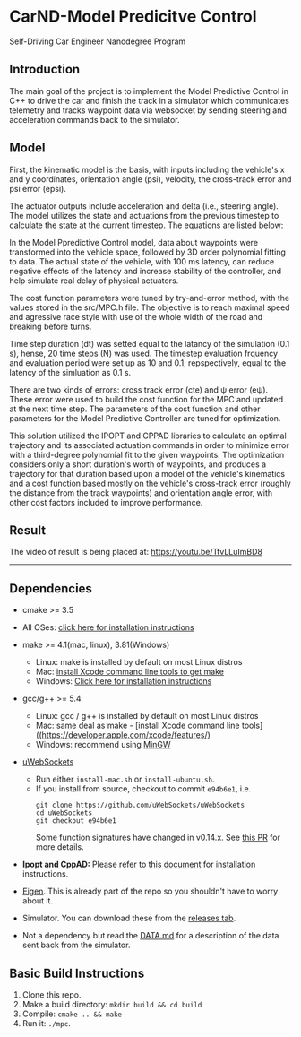 # CarND-Model Predicitve Control
Self-Driving Car Engineer Nanodegree Program

## Introduction

The main goal of the project is to implement the Model Predictive Control in C++ to drive the car and finish the track in a simulator which communicates telemetry and tracks waypoint data via websocket by sending steering and acceleration commands back to the simulator. 

## Model

First, the kinematic model is the basis, with inputs including the vehicle's x and y coordinates, orientation angle (psi), velocity, the cross-track error and psi error (epsi). 

The actuator outputs include acceleration and delta (i.e., steering angle). The model utilizes the state and actuations from the previous timestep to calculate the state at the current timestep. The equations are listed below:

In the Model Ppredictive Control model, data about waypoints were transformed into the vehicle space, followed by 3D order polynomial fitting to data. The actual state of the vehicle, with 100 ms latency, can reduce negative effects of the latency and increase stability of the controller, and help simulate real delay of physical actuators. 

The cost function parameters were tuned by try-and-error method, with the values stored in the src/MPC.h file. The objective is to reach maximal speed and agressive race style with use of the whole width of the road and breaking before turns.

Time step duration (dt) was setted equal to the latancy of the simulation (0.1 s), hense, 20 time steps (N) was used.
The timestep evaluation frquency and evaluation period were set up as 10 and 0.1, repspectively, equal to the latency of the simluation as 0.1 s.

There are two kinds of errors: cross track error (cte) and ψ error (eψ). These error were used to build the cost function for the MPC and updated at the next time step. The parameters of the cost function and other parameters for the Model Predictive Controller are tuned for optimization.

This solution utilized the IPOPT and CPPAD libraries to calculate an optimal trajectory and its associated actuation commands in order to minimize error with a third-degree polynomial fit to the given waypoints. The optimization considers only a short duration's worth of waypoints, and produces a trajectory for that duration based upon a model of the vehicle's kinematics and a cost function based mostly on the vehicle's cross-track error (roughly the distance from the track waypoints) and orientation angle error, with other cost factors included to improve performance.

## Result

The video of result is being placed at:
https://youtu.be/TtvLLuImBD8

---

## Dependencies

* cmake >= 3.5
 * All OSes: [click here for installation instructions](https://cmake.org/install/)
* make >= 4.1(mac, linux), 3.81(Windows)
  * Linux: make is installed by default on most Linux distros
  * Mac: [install Xcode command line tools to get make](https://developer.apple.com/xcode/features/)
  * Windows: [Click here for installation instructions](http://gnuwin32.sourceforge.net/packages/make.htm)
* gcc/g++ >= 5.4
  * Linux: gcc / g++ is installed by default on most Linux distros
  * Mac: same deal as make - [install Xcode command line tools]((https://developer.apple.com/xcode/features/)
  * Windows: recommend using [MinGW](http://www.mingw.org/)
* [uWebSockets](https://github.com/uWebSockets/uWebSockets)
  * Run either `install-mac.sh` or `install-ubuntu.sh`.
  * If you install from source, checkout to commit `e94b6e1`, i.e.
    ```
    git clone https://github.com/uWebSockets/uWebSockets
    cd uWebSockets
    git checkout e94b6e1
    ```
    Some function signatures have changed in v0.14.x. See [this PR](https://github.com/udacity/CarND-MPC-Project/pull/3) for more details.

* **Ipopt and CppAD:** Please refer to [this document](https://github.com/udacity/CarND-MPC-Project/blob/master/install_Ipopt_CppAD.md) for installation instructions.
* [Eigen](http://eigen.tuxfamily.org/index.php?title=Main_Page). This is already part of the repo so you shouldn't have to worry about it.
* Simulator. You can download these from the [releases tab](https://github.com/udacity/self-driving-car-sim/releases).
* Not a dependency but read the [DATA.md](./DATA.md) for a description of the data sent back from the simulator.


## Basic Build Instructions

1. Clone this repo.
2. Make a build directory: `mkdir build && cd build`
3. Compile: `cmake .. && make`
4. Run it: `./mpc`.
